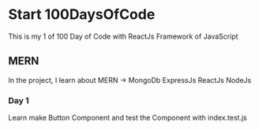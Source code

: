 # Start 100DaysOfCode
This is my 1 of 100 Day of Code with ReactJs Framework of JavaScript

## MERN

In the project, I learn about MERN -> MongoDb ExpressJs ReactJs NodeJs

### Day 1
Learn make Button Component and test the Component with index.test.js
